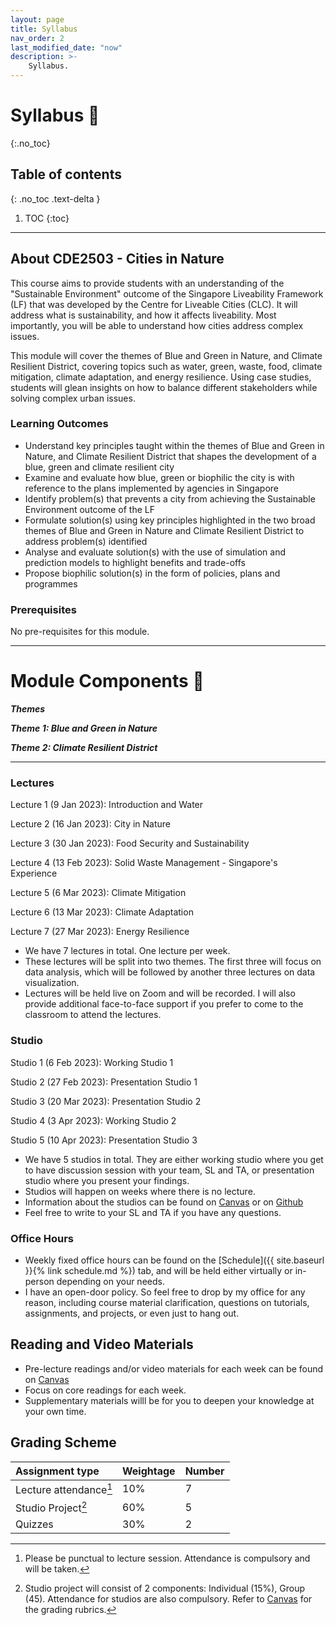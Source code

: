 ```yaml
---
layout: page
title: Syllabus
nav_order: 2
last_modified_date: "now"
description: >-
    Syllabus.
---
```


# Syllabus 📖
{:.no_toc}

## Table of contents
{: .no_toc .text-delta }

1. TOC
{:toc}

---

## About CDE2503 - Cities in Nature
This course aims to provide students with an understanding of the "Sustainable Environment" outcome of the Singapore Liveability Framework (LF) that was developed by the Centre for Liveable Cities (CLC). It will address what is sustainability, and how it affects liveability. Most importantly, you will be able to understand how cities address complex issues.

This module will cover the themes of Blue and Green in Nature, and Climate Resilient District, covering topics such as water, green, waste, food, climate mitigation, climate adaptation, and energy resilience. Using case studies, students will glean insights on how to balance different stakeholders while solving complex urban issues. 

### Learning Outcomes
- Understand key principles taught within the themes of Blue and Green in Nature, and Climate Resilient District that shapes the development of a blue, green and climate resilient city
- Examine and evaluate how blue, green or biophilic the city is with reference to the plans implemented by agencies in Singapore 
- Identify problem(s) that prevents a city from achieving the Sustainable Environment outcome of the LF
- Formulate solution(s) using key principles highlighted in the two broad themes of Blue and Green in Nature and Climate Resilient District to address problem(s) identified 
- Analyse and evaluate solution(s) with the use of simulation and prediction models to highlight benefits and trade-offs 
- Propose biophilic solution(s) in the form of policies, plans and programmes


### Prerequisites
No pre-requisites for this module. 
 
---

# Module Components 📖
***Themes***

_**Theme 1: Blue and Green in Nature**_

_**Theme 2: Climate Resilient District**_

---

### Lectures
Lecture 1 (9 Jan 2023): Introduction and Water 

Lecture 2 (16 Jan 2023): City in Nature

Lecture 3 (30 Jan 2023): Food Security and Sustainability

Lecture 4 (13 Feb 2023): Solid Waste Management - Singapore's Experience

Lecture 5 (6 Mar 2023): Climate Mitigation

Lecture 6 (13 Mar 2023): Climate Adaptation

Lecture 7 (27 Mar 2023): Energy Resilience

-  We have 7 lectures in total. One lecture per week. 
- These lectures will be split into two themes. The first three will focus on data analysis, 
  which will be followed by another three lectures on data visualization.  
- Lectures will be held live on Zoom and will be recorded. 
  I will also provide additional face-to-face support if you prefer to come to the classroom to attend the lectures. 

### Studio
Studio 1 (6 Feb 2023): Working Studio 1

Studio 2 (27 Feb 2023): Presentation Studio 1 

Studio 3 (20 Mar 2023): Presentation Studio 2

Studio 4 (3 Apr 2023): Working Studio 2

Studio 5 (10 Apr 2023): Presentation Studio 3

- We have 5 studios in total. They are either working studio where you get to have discussion session with your team, SL and TA, or presentation studio where you present your findings.
- Studios will happen on weeks where there is no lecture.
- Information about the studios can be found on [Canvas](https://xiaoganghe.github.io/python-climate-visuals) or on [Github](https://xiaoganghe.github.io/InVEST-Cities-in-Nature/)
- Feel free to write to your SL and TA if you have any questions. 

### Office Hours
- Weekly fixed office hours can be found on the [Schedule]({{ site.baseurl }}{% link schedule.md %}) tab, 
  and will be held either virtually or in-person depending on your needs.
- I have an open-door policy. So feel free to drop by my office for any reason, including course material clarification, 
  questions on tutorials, assignments, and projects, or even just to hang out.  

## Reading and Video Materials

- Pre-lecture readings and/or video materials for each week can be found on [Canvas](https://canvas.nus.edu.sg/courses/42112)
- Focus on core readings for each week.
- Supplementary materials willl be for you to deepen your knowledge at your own time. 

## Grading Scheme

| Assignment type          | Weightage | Number     |
|:-------------------------|:----------|:-----------|
| Lecture  attendance[^1]  | 10%       | 7          |
| Studio Project[^2]       | 60%       | 5          |
| Quizzes                  | 30%       | 2          |

[^1]: Please be punctual to lecture session. Attendance is compulsory and will be taken. 

[^2]: Studio project will consist of 2 components: Individual (15%), Group (45). Attendance for studios are also compulsory. Refer to [Canvas](https://canvas.nus.edu.sg/courses/42112/pages/resources?module_item_id=97469) for the grading rubrics.

